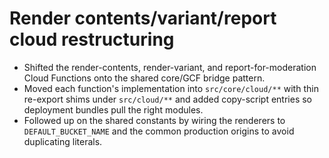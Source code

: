 # Render contents/variant/report cloud restructuring

- Shifted the render-contents, render-variant, and report-for-moderation Cloud Functions onto the shared core/GCF bridge pattern.
- Moved each function's implementation into `src/core/cloud/**` with thin re-export shims under `src/cloud/**` and added copy-script entries so deployment bundles pull the right modules.
- Followed up on the shared constants by wiring the renderers to `DEFAULT_BUCKET_NAME` and the common production origins to avoid duplicating literals.
